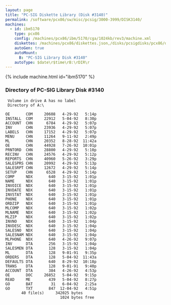 ```yaml
---
layout: page
title: "PC-SIG Diskette Library (Disk #3140)"
permalink: /software/pcx86/sw/misc/pcsig/3000-3999/DISK3140/
machines:
  - id: ibm5170
    type: pcx86
    config: /machines/pcx86/ibm/5170/cga/1024kb/rev3/machine.xml
    diskettes: /machines/pcx86/diskettes.json,/disks/pcsigdisks/pcx86/diskettes.json
    autoGen: true
    autoMount:
      B: "PC-SIG Library Disk #3140"
    autoType: $date\r$time\rB:\rDIR\r
---
```


{% include machine.html id="ibm5170" %}

### Directory of PC-SIG Library Disk #3140

     Volume in drive A has no label
     Directory of A:\

    OE       COM     20608   4-29-92   5:14p
    INSTALL  COM     22912   5-04-92   8:30p
    ACCOUNT  CHN      6784   4-29-92   5:07p
    INV      CHN     23936   4-29-92   5:07p
    LABELS   CHN     17152   4-29-92   5:07p
    MENU     CHN     11264   9-11-92   2:49p
    ML       CHN     20352   8-28-92  11:42a
    OE       CHN     44928   7-26-92  10:01p
    PRNTORD  CHN     28800   4-29-92   5:10p
    RECINV   CHN     24576   4-29-92   5:12p
    REPORTS  CHN     40960   5-26-92   3:29p
    SALESPRS CHN     20992   4-29-92   5:13p
    SALESRPT CHN     12672   4-29-92   5:14p
    SETUP    CHN      6528   4-29-92   5:14p
    COMP     NDX       640   3-15-92   1:01p
    NAME     NDX       640   3-15-92   1:01p
    INVOICE  NDX       640   3-15-92   1:01p
    INVDATE  NDX       640   3-15-92   1:01p
    INVSTAT  NDX       640   3-15-92   1:01p
    PHONE    NDX       640   3-15-92   1:01p
    ORDZIP   NDX       640   3-15-92   1:01p
    MLCOMP   NDX       640   3-15-92   1:02p
    MLNAME   NDX       640   3-15-92   1:02p
    MLZIP    NDX       640   3-15-92   1:02p
    INVNO    NDX       640   3-15-92   1:04p
    INVDESC  NDX       640   3-15-92   1:04p
    SALESNO  NDX       640   3-15-92   1:04p
    SALESNAM NDX       640   3-15-92   1:04p
    MLPHONE  NDX       640   4-26-92   9:07p
    INV      DTA       256   3-15-92   1:04p
    SALESMEN DTA       128   3-15-92   1:04p
    ML       DTA       128   9-01-91   9:35p
    ORDERS   DTA       128   5-04-92  11:43a
    DEFAULTS DTA       640   8-29-92  10:18p
    TRANS    DTA       128   9-01-91   9:40p
    ACCOUNT  DTA       384   4-26-92   4:53p
    OE       DOC     26852   5-04-92   9:15p
    READ     ME        439   5-04-92   8:27p
    GO       BAT        31   6-04-92   2:25a
    GO       TXT       847  12-04-92   4:51p
           40 file(s)     342025 bytes
                            1024 bytes free
